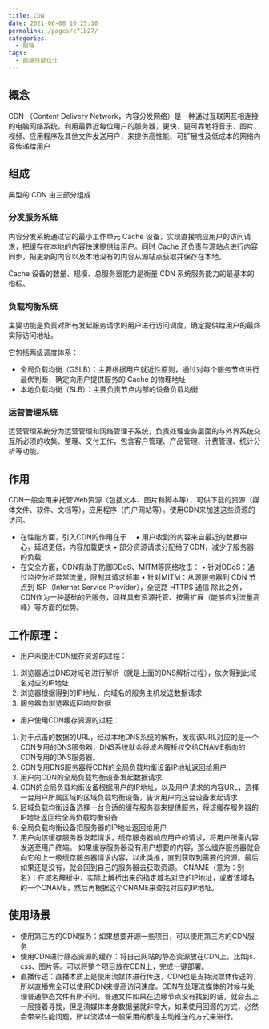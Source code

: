 ```yaml
---
title: CDN
date: 2021-06-08 10:25:10
permalink: /pages/e71b27/
categories:
  - 前端
tags:
  - 前端性能优化
---
```

## 概念
CDN （Content Delivery Network，内容分发网络）是一种通过互联网互相连接的电脑网络系统，利用最靠近每位用户的服务器，更快、更可靠地将音乐、图片、视频、应用程序及其他文件发送用户，来提供高性能、可扩展性及低成本的网络内容传递给用户

## 组成
典型的 CDN 由三部分组成

### 分发服务系统
内容分发系统通过它的最小工作单元 Cache 设备，实现直接响应用户的访问请求，把缓存在本地的内容快速提供给用户。同时 Cache 还负责与源站点进行内容同步，把更新的内容以及本地没有的内容从源站点获取并保存在本地。

Cache 设备的数量、规模、总服务器能力是衡量 CDN 系统服务能力的最基本的指标。

### 负载均衡系统
主要功能是负责对所有发起服务请求的用户进行访问调度，确定提供给用户的最终实际访问地址。

它包括两级调度体系：
- 全局负载均衡（GSLB）：主要根据用户就近性原则，通过对每个服务节点进行最优判断，确定向用户提供服务的 Cache 的物理地址
- 本地负载均衡（SLB）：主要负责节点内部的设备负载均衡

### 运营管理系统
运营管理系统分为运营管理和网络管理子系统，负责处理业务层面的与外界系统交互所必须的收集、整理、交付工作，包含客户管理、产品管理、计费管理、统计分析等功能。
## 作用
CDN一般会用来托管Web资源（包括文本、图片和脚本等），可供下载的资源（媒体文件、软件、文档等），应用程序（门户网站等）。使用CDN来加速这些资源的访问。
- 在性能方面，引入CDN的作用在于：
• 用户收到的内容来自最近的数据中心，延迟更低，内容加载更快
• 部分资源请求分配给了CDN，减少了服务器的负载
- 在安全方面，CDN有助于防御DDoS、MITM等网络攻击：
• 针对DDoS：通过监控分析异常流量，限制其请求频率
• 针对MITM：从源服务器到 CDN 节点到 ISP（Internet Service Provider），全链路 HTTPS 通信
除此之外，CDN作为一种基础的云服务，同样具有资源托管、按需扩展（能够应对流量高峰）等方面的优势。

## 工作原理：
- 用户未使用CDN缓存资源的过程：
1. 浏览器通过DNS对域名进行解析（就是上面的DNS解析过程），依次得到此域名对应的IP地址
2. 浏览器根据得到的IP地址，向域名的服务主机发送数据请求
3. 服务器向浏览器返回响应数据
- 用户使用CDN缓存资源的过程：
1. 对于点击的数据的URL，经过本地DNS系统的解析，发现该URL对应的是一个CDN专用的DNS服务器，DNS系统就会将域名解析权交给CNAME指向的CDN专用的DNS服务器。
2. CDN专用DNS服务器将CDN的全局负载均衡设备IP地址返回给用户
3. 用户向CDN的全局负载均衡设备发起数据请求
4. CDN的全局负载均衡设备根据用户的IP地址，以及用户请求的内容URL，选择一台用户所属区域的区域负载均衡设备，告诉用户向这台设备发起请求
5. 区域负载均衡设备选择一台合适的缓存服务器来提供服务，将该缓存服务器的IP地址返回给全局负载均衡设备
6. 全局负载均衡设备把服务器的IP地址返回给用户
7. 用户向该缓存服务器发起请求，缓存服务器响应用户的请求，将用户所需内容发送至用户终端。
如果缓存服务器没有用户想要的内容，那么缓存服务器就会向它的上一级缓存服务器请求内容，以此类推，直到获取到需要的资源。最后如果还是没有，就会回到自己的服务器去获取资源。
CNAME（意为：别名）：在域名解析中，实际上解析出来的指定域名对应的IP地址，或者该域名的一个CNAME，然后再根据这个CNAME来查找对应的IP地址。
## 使用场景
- 使用第三方的CDN服务：如果想要开源一些项目，可以使用第三方的CDN服务
- 使用CDN进行静态资源的缓存：将自己网站的静态资源放在CDN上，比如js、css、图片等。可以将整个项目放在CDN上，完成一键部署。
- 直播传送：直播本质上是使用流媒体进行传送，CDN也是支持流媒体传送的，所以直播完全可以使用CDN来提高访问速度。CDN在处理流媒体的时候与处理普通静态文件有所不同，普通文件如果在边缘节点没有找到的话，就会去上一层接着寻找，但是流媒体本身数据量就非常大，如果使用回源的方式，必然会带来性能问题，所以流媒体一般采用的都是主动推送的方式来进行。